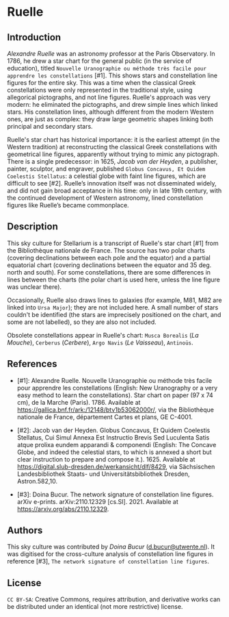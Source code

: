 # Ruelle

## Introduction

_Alexandre Ruelle_ was an astronomy professor at the Paris Observatory. In 1786, he drew a star chart for the general public (in the service of education), titled `Nouvelle Uranographie ou méthode très facile pour apprendre les constellations` [#1]. This shows stars and constellation line figures for the entire sky. This was a time when the classical Greek constellations were only represented in the traditional style, using allegorical pictographs, and not line figures. Ruelle's approach was very modern: he eliminated the pictographs, and drew simple lines which linked stars. His constellation lines, although different from the modern Western ones, are just as complex: they draw large geometric shapes linking both principal and secondary stars.

Ruelle's star chart has historical importance: it is the earliest attempt (in the Western tradition) at reconstructing the classical Greek constellations with geometrical line figures, apparently without trying to mimic any pictograph. There is a single predecessor: in 1625, _Jacob van der Heyden_, a publisher, painter, sculptor, and engraver, published `Globus Concavus, Et Quidem Coelestis Stellatus`: a celestial globe with faint line figures, which are difficult to see [#2]. Ruelle’s innovation itself was not disseminated widely, and did not gain broad acceptance in his time: only in late 19th century, with the continued development of Western astronomy, lined constellation figures like Ruelle’s became commonplace.

## Description

This sky culture for Stellarium is a transcript of Ruelle's star chart [#1] from the Bibliothèque nationale de France. The source has two polar charts (covering declinations between each pole and the equator) and a partial equatorial chart (covering declinations between the equator and 35 deg. north and south). For some constellations, there are some differences in lines between the charts (the polar chart is used here, unless the line figure was unclear there). 

Occasionally, Ruelle also draws lines to galaxies (for example, M81, M82 are linked into `Ursa Major`); they are not included here. A small number of stars couldn't be identified (the stars are imprecisely positioned on the chart, and some are not labelled), so they are also not included.

Obsolete constellations appear in Ruelle's chart: `Musca Borealis` (_La Mouche_), `Cerberus` (_Cerbere_), `Argo Navis` (_Le Vaisseau_), `Antinoüs`.

## References

 - [#1]: Alexandre Ruelle. Nouvelle Uranographie ou méthode très facile pour apprendre les constellations (English: New Uranography or a very easy method to learn the constellations). Star chart on paper (97 x 74 cm), de la Marche (Paris). 1786. Available at <https://gallica.bnf.fr/ark:/12148/btv1b53062000r/>, via the Bibliothèque nationale de France, département Cartes et plans, GE C-4001.

 - [#2]: Jacob van der Heyden. Globus Concavus, Et Quidem Coelestis Stellatus, Cui Simul Annexa Est Instructio Brevis Sed Luculenta Satis atque prolixa eundem apparandi & componendi (English: The Concave Globe, and indeed the celestial stars, to which is annexed a short but clear instruction to prepare and compose it.). 1625. Available at <https://digital.slub-dresden.de/werkansicht/dlf/8429>, via Sächsischen Landesbibliothek Staats- und Universitätsbibliothek Dresden, Astron.582,10.

 - [#3]: Doina Bucur. The network signature of constellation line figures. arXiv e-prints. arXiv:2110.12329 [cs.SI]. 2021. Available at <https://arxiv.org/abs/2110.12329>.

## Authors

This sky culture was contributed by _Doina Bucur_ (d.bucur@utwente.nl). It was digitised for the cross-culture analysis of constellation line figures in reference [#3], `The network signature of constellation line figures`.

## License

`CC BY-SA`: Creative Commons, requires attribution, and derivative works can be distributed under an identical (not more restrictive) license.
